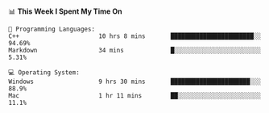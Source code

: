 
<!--START_SECTION:waka-->
📊 **This Week I Spent My Time On** 

```text
💬 Programming Languages: 
C++                      10 hrs 8 mins       ███████████████████████░░   94.69% 
Markdown                 34 mins             █░░░░░░░░░░░░░░░░░░░░░░░░   5.31%

💻 Operating System: 
Windows                  9 hrs 30 mins       ██████████████████████░░░   88.9% 
Mac                      1 hr 11 mins        ██░░░░░░░░░░░░░░░░░░░░░░░   11.1%

```


<!--END_SECTION:waka-->
